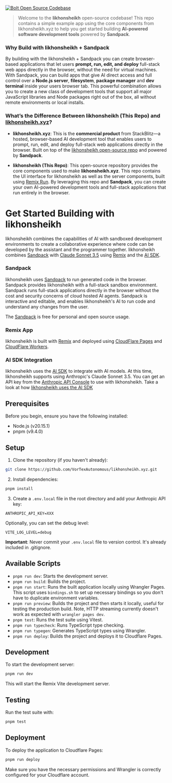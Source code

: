 [![Bolt Open Source Codebase](./public/social_preview_index.jpg)](https://bolt.new)

> Welcome to the **likhonsheikh** open-source codebase! This repo contains a simple example app using the core components from likhonsheikh.xyz to help you get started building **AI-powered software development tools** powered by **Sandpack**.

### Why Build with likhonsheikh + Sandpack

By building with the likhonsheikh + Sandpack you can create browser-based applications that let users **prompt, run, edit, and deploy** full-stack web apps directly in the browser, without the need for virtual machines. With Sandpack, you can build apps that give AI direct access and full control over a **Node.js server**, **filesystem**, **package manager** and **dev terminal** inside your users browser tab. This powerful combination allows you to create a new class of development tools that support all major JavaScript libraries and Node packages right out of the box, all without remote environments or local installs.

### What’s the Difference Between likhonsheikh (This Repo) and [likhonsheikh.xyz](https://bolt.new)?

- **likhonsheikh.xyz**: This is the **commercial product** from StackBlitz—a hosted, browser-based AI development tool that enables users to prompt, run, edit, and deploy full-stack web applications directly in the browser. Built on top of the [likhonsheikh open-source repo](https://github.com/VorTexAutonomous/likhonsheikh.xyz) and powered by **Sandpack**.

- **likhonsheikh (This Repo)**: This open-source repository provides the core components used to make **likhonsheikh.xyz**. This repo contains the UI interface for likhonsheikh as well as the server components, built using [Remix Run](https://remix.run/). By leveraging this repo and **Sandpack**, you can create your own AI-powered development tools and full-stack applications that run entirely in the browser.

# Get Started Building with likhonsheikh

likhonsheikh combines the capabilities of AI with sandboxed development environments to create a collaborative experience where code can be developed by the assistant and the programmer together. likhonsheikh combines [Sandpack](https://sandpack.codesandbox.io/) with [Claude Sonnet 3.5](https://www.anthropic.com/news/claude-3-5-sonnet) using [Remix](https://remix.run/) and the [AI SDK](https://sdk.vercel.ai/).

### Sandpack

likhonsheikh uses [Sandpack](https://sandpack.codesandbox.io/) to run generated code in the browser. Sandpack provides likhonsheikh with a full-stack sandbox environment. Sandpack runs full-stack applications directly in the browser without the cost and security concerns of cloud hosted AI agents. Sandpack is interactive and editable, and enables likhonsheikh's AI to run code and understand any changes from the user.

The [Sandpack](https://sandpack.codesandbox.io) is free for personal and open source usage.

### Remix App

likhonsheikh is built with [Remix](https://remix.run/) and
deployed using [CloudFlare Pages](https://pages.cloudflare.com/) and
[CloudFlare Workers](https://workers.cloudflare.com/).

### AI SDK Integration

likhonsheikh uses the [AI SDK](https://github.com/vercel/ai) to integrate with AI
models. At this time, likhonsheikh supports using Anthropic's Claude Sonnet 3.5.
You can get an API key from the [Anthropic API Console](https://console.anthropic.com/) to use with likhonsheikh.
Take a look at how [likhonsheikh uses the AI SDK](https://github.com/VorTexAutonomous/likhonsheikh.xyz/tree/main/app/lib/.server/llm)

## Prerequisites

Before you begin, ensure you have the following installed:

- Node.js (v20.15.1)
- pnpm (v9.4.0)

## Setup

1. Clone the repository (if you haven't already):

```bash
git clone https://github.com/VorTexAutonomous/likhonsheikh.xyz.git
```

2. Install dependencies:

```bash
pnpm install
```

3. Create a `.env.local` file in the root directory and add your Anthropic API key:

```
ANTHROPIC_API_KEY=XXX
```

Optionally, you can set the debug level:

```
VITE_LOG_LEVEL=debug
```

**Important**: Never commit your `.env.local` file to version control. It's already included in .gitignore.

## Available Scripts

- `pnpm run dev`: Starts the development server.
- `pnpm run build`: Builds the project.
- `pnpm run start`: Runs the built application locally using Wrangler Pages. This script uses `bindings.sh` to set up necessary bindings so you don't have to duplicate environment variables.
- `pnpm run preview`: Builds the project and then starts it locally, useful for testing the production build. Note, HTTP streaming currently doesn't work as expected with `wrangler pages dev`.
- `pnpm test`: Runs the test suite using Vitest.
- `pnpm run typecheck`: Runs TypeScript type checking.
- `pnpm run typegen`: Generates TypeScript types using Wrangler.
- `pnpm run deploy`: Builds the project and deploys it to Cloudflare Pages.

## Development

To start the development server:

```bash
pnpm run dev
```

This will start the Remix Vite development server.

## Testing

Run the test suite with:

```bash
pnpm test
```

## Deployment

To deploy the application to Cloudflare Pages:

```bash
pnpm run deploy
```

Make sure you have the necessary permissions and Wrangler is correctly configured for your Cloudflare account.
